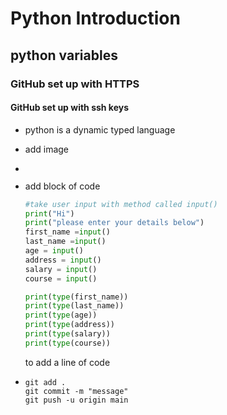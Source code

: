 # Python Introduction 

## python variables 

### GitHub set up with HTTPS 

#### GitHub set up with ssh keys


- python is a dynamic typed language
- add image
- ![]()


- add block of code

  ```python
  #take user input with method called input()
  print("Hi")
  print("please enter your details below")
  first_name =input()
  last_name =input()
  age = input()
  address = input()
  salary = input()
  course = input()

  print(type(first_name))
  print(type(last_name))
  print(type(age))
  print(type(address))
  print(type(salary))
  print(type(course))
  ```
  to add a line of code
- ````
  git add .
  git commit -m "message"
  git push -u origin main 
  ````
